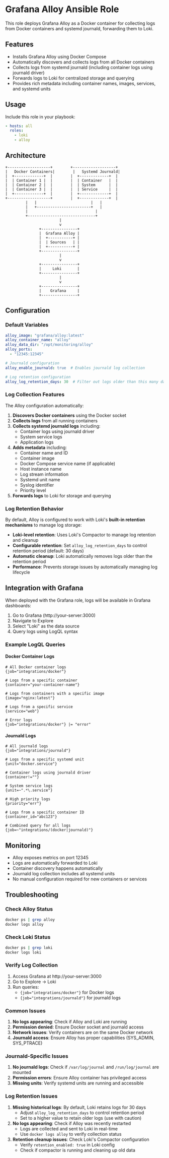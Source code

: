 # Grafana Alloy Ansible Role

This role deploys Grafana Alloy as a Docker container for collecting logs from Docker containers and systemd journald, forwarding them to Loki.

## Features
- Installs Grafana Alloy using Docker Compose
- Automatically discovers and collects logs from all Docker containers
- Collects logs from systemd journald (including container logs using journald driver)
- Forwards logs to Loki for centralized storage and querying
- Provides rich metadata including container names, images, services, and systemd units

## Usage
Include this role in your playbook:
```yaml
- hosts: all
  roles:
    - loki
    - alloy
```

## Architecture

```
+-------------------+        +-------------------+
|   Docker Containers|        |   Systemd Journald|
|  +-------------+  |        |  +-------------+  |
|  | Container 1 |  |        |  | Container   |  |
|  | Container 2 |  |        |  | System      |  |
|  | Container 3 |  |        |  | Service     |  |
|  +-------------+  |        |  +-------------+  |
+-------------------+        |  +-------------+  |
         |   |                        |   |
         |   +------------------------+   |
         |                              |
         +------------------------------+
                        |
                        v
               +----------------+
               |  Grafana Alloy |
               |  +-----------+ |
               |  | Sources   | |
               |  +-----------+ |
               +----------------+
                        |
                        v
               +----------------+
               |     Loki       |
               +----------------+
                        |
                        v
               +----------------+
               |    Grafana     |
               +----------------+
```

## Configuration

### Default Variables

```yaml
alloy_image: "grafana/alloy:latest"
alloy_container_name: "alloy"
alloy_data_dir: "/opt/monitoring/alloy"
alloy_ports:
  - "12345:12345"

# Journald configuration
alloy_enable_journald: true  # Enables journald log collection

# Log retention configuration
alloy_log_retention_days: 30  # Filter out logs older than this many days (using loki.process)
```

### Log Collection Features

The Alloy configuration automatically:

1. **Discovers Docker containers** using the Docker socket
2. **Collects logs** from all running containers
3. **Collects systemd journald logs** including:
   - Container logs using journald driver
   - System service logs
   - Application logs
4. **Adds metadata** including:
   - Container name and ID
   - Container image
   - Docker Compose service name (if applicable)
   - Host instance name
   - Log stream information
   - Systemd unit name
   - Syslog identifier
   - Priority level
5. **Forwards logs** to Loki for storage and querying

### Log Retention Behavior

By default, Alloy is configured to work with Loki's **built-in retention mechanisms** to manage log storage:

- **Loki-level retention**: Uses Loki's Compactor to manage log retention and cleanup
- **Configurable retention**: Set `alloy_log_retention_days` to control retention period (default: 30 days)
- **Automatic cleanup**: Loki automatically removes logs older than the retention period
- **Performance**: Prevents storage issues by automatically managing log lifecycle

## Integration with Grafana

When deployed with the Grafana role, logs will be available in Grafana dashboards:

1. Go to Grafana (http://your-server:3000)
2. Navigate to Explore
3. Select "Loki" as the data source
4. Query logs using LogQL syntax

### Example LogQL Queries

#### Docker Container Logs
```logql
# All Docker container logs
{job="integrations/docker"}

# Logs from a specific container
{container="your-container-name"}

# Logs from containers with a specific image
{image="nginx:latest"}

# Logs from a specific service
{service="web"}

# Error logs
{job="integrations/docker"} |= "error"
```

#### Journald Logs
```logql
# All journald logs
{job="integrations/journald"}

# Logs from a specific systemd unit
{unit="docker.service"}

# Container logs using journald driver
{container!=""}

# System service logs
{unit=~".*\.service"}

# High priority logs
{priority="err"}

# Logs from a specific container ID
{container_id="abc123"}

# Combined query for all logs
{job=~"integrations/(docker|journald)"}
```

## Monitoring

- Alloy exposes metrics on port 12345
- Logs are automatically forwarded to Loki
- Container discovery happens automatically
- Journald log collection includes all systemd units
- No manual configuration required for new containers or services

## Troubleshooting

### Check Alloy Status
```bash
docker ps | grep alloy
docker logs alloy
```

### Check Loki Status
```bash
docker ps | grep loki
docker logs loki
```

### Verify Log Collection
1. Access Grafana at http://your-server:3000
2. Go to Explore → Loki
3. Run queries:
   - `{job="integrations/docker"}` for Docker logs
   - `{job="integrations/journald"}` for journald logs

### Common Issues

1. **No logs appearing**: Check if Alloy and Loki are running
2. **Permission denied**: Ensure Docker socket and journald access
3. **Network issues**: Verify containers are on the same Docker network
4. **Journald access**: Ensure Alloy has proper capabilities (SYS_ADMIN, SYS_PTRACE)

### Journald-Specific Issues

1. **No journald logs**: Check if `/var/log/journal` and `/run/log/journal` are mounted
2. **Permission errors**: Ensure Alloy container has privileged access
3. **Missing units**: Verify systemd units are running and accessible

### Log Retention Issues

1. **Missing historical logs**: By default, Loki retains logs for 30 days
   - Adjust `alloy_log_retention_days` to control retention period
   - Set to a higher value to retain older logs (use with caution)
2. **No logs appearing**: Check if Alloy was recently restarted
   - Logs are collected and sent to Loki in real-time
   - Use `docker logs alloy` to verify collection status
3. **Retention cleanup issues**: Check Loki's Compactor configuration
   - Verify `retention_enabled: true` in Loki config
   - Check if compactor is running and cleaning up old data 